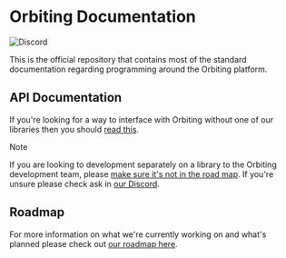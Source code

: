 # Orbiting Documentation

![Discord](https://img.shields.io/discord/1226968306221846588)

This is the official repository that contains most of the standard documentation regarding programming around the Orbiting platform.

## API Documentation

If you're looking for a way to interface with Orbiting without one of our libraries then you should [read this](docs/api.md).

> [!NOTE]
> If you are looking to development separately on a library to the Orbiting development team, please [make sure it's not in the road map](ROADMAP.md). If you're unsure please check ask in [our Discord](https://discord.gg/sg8jHb2cU7).

## Roadmap

For more information on what we're currently working on and what's planned please check out [our roadmap here](ROADMAP.md).
